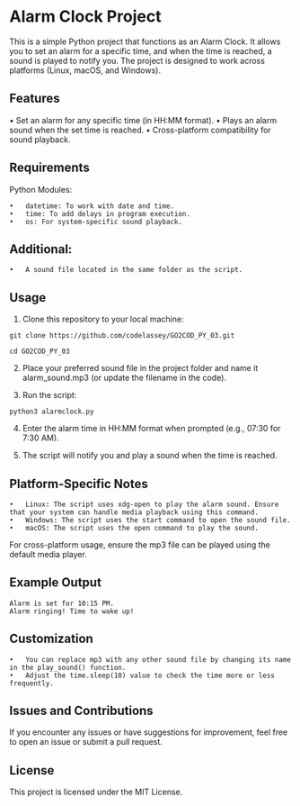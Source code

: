 # Alarm Clock Project

This is a simple Python project that functions as an Alarm Clock. It allows you to set an alarm for a specific time, and when the time is reached, a sound is played to notify you. The project is designed to work across platforms (Linux, macOS, and Windows).

## Features

•	Set an alarm for any specific time (in HH:MM format).
•	Plays an alarm sound when the set time is reached.
•	Cross-platform compatibility for sound playback.

## Requirements

Python Modules:

	•	datetime: To work with date and time.
	•	time: To add delays in program execution.
	•	os: For system-specific sound playback.

## Additional:

	•	A sound file located in the same folder as the script.

## Usage

 1.	Clone this repository to your local machine:

```
git clone https://github.com/codelassey/GO2COD_PY_03.git

cd GO2COD_PY_03

```
 2.	Place your preferred sound file in the project folder and name it alarm_sound.mp3 (or update the filename in the code).
 
 3.	Run the script:
```
python3 alarmclock.py
```
 4.	Enter the alarm time in HH:MM format when prompted (e.g., 07:30 for 7:30 AM).
 
 5.	The script will notify you and play a sound when the time is reached.

## Platform-Specific Notes

	•	Linux: The script uses xdg-open to play the alarm sound. Ensure that your system can handle media playback using this command.
	•	Windows: The script uses the start command to open the sound file.
	•	macOS: The script uses the open command to play the sound.

For cross-platform usage, ensure the mp3 file can be played using the default media player.

## Example Output
```Set your alarm time (in HH:MM format, e.g., 07:30): 22:15
Alarm is set for 10:15 PM.
Alarm ringing! Time to wake up!
```
## Customization

	•	You can replace mp3 with any other sound file by changing its name in the play_sound() function.
	•	Adjust the time.sleep(10) value to check the time more or less frequently.

## Issues and Contributions

If you encounter any issues or have suggestions for improvement, feel free to open an issue or submit a pull request.

## License

This project is licensed under the MIT License.
